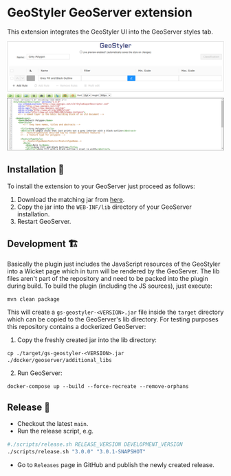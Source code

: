 # GeoStyler GeoServer extension

This extension integrates the GeoStyler UI into the GeoServer styles tab.

![Preview](./preview.png)

## Installation 🥳

To install the extension to your GeoServer just proceed as follows:

1. Download the matching jar from [here](https://github.com/geostyler/geostyler-geoserver-plugin/packages).
2. Copy the jar into the `WEB-INF/lib` directory of your GeoServer installation.
3. Restart GeoServer.

## Development 🏗️

Basically the plugin just includes the JavaScript resources of the GeoStyler into
a Wicket page which in turn will be rendered by the GeoServer. The lib files aren't
part of the repository and need to be packed into the plugin during build. To build
the plugin (including the JS sources), just execute:

```
mvn clean package
```

This will create a `gs-geostyler-<VERSION>.jar` file inside the `target` directory
which can be copied to the GeoServer's lib directory. For testing purposes this
repository contains a dockerized GeoServer:

1. Copy the freshly created jar into the lib directory:

```
cp ./target/gs-geostyler-<VERSION>.jar ./docker/geoserver/additional_libs
```

2. Run GeoServer:

```
docker-compose up --build --force-recreate --remove-orphans
```

## Release 📰

- Checkout the latest `main`.
- Run the release script, e.g.

```bash
#./scripts/release.sh RELEASE_VERSION DEVELOPMENT_VERSION
./scripts/release.sh "3.0.0" "3.0.1-SNAPSHOT"
```

- Go to `Releases` page in GitHub and publish the newly created release.
